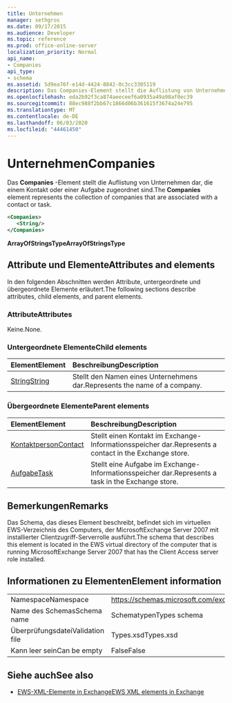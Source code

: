 ```yaml
---
title: Unternehmen
manager: sethgros
ms.date: 09/17/2015
ms.audience: Developer
ms.topic: reference
ms.prod: office-online-server
localization_priority: Normal
api_name:
- Companies
api_type:
- schema
ms.assetid: 5d9ea76f-e14d-4424-8842-0c3cc3305119
description: Das Companies-Element stellt die Auflistung von Unternehmen dar, die einem Kontakt oder einer Aufgabe zugeordnet sind.
ms.openlocfilehash: eda2b92f3ca874aeeceef6a0935a49a98af0ec39
ms.sourcegitcommit: 88ec988f2bb67c1866d06b361615f3674a24e795
ms.translationtype: MT
ms.contentlocale: de-DE
ms.lasthandoff: 06/03/2020
ms.locfileid: "44461450"
---
```

# <a name="companies"></a><span data-ttu-id="5b4e0-103">Unternehmen</span><span class="sxs-lookup"><span data-stu-id="5b4e0-103">Companies</span></span>

<span data-ttu-id="5b4e0-104">Das **Companies** -Element stellt die Auflistung von Unternehmen dar, die einem Kontakt oder einer Aufgabe zugeordnet sind.</span><span class="sxs-lookup"><span data-stu-id="5b4e0-104">The **Companies** element represents the collection of companies that are associated with a contact or task.</span></span> 
  
```xml
<Companies>
   <String/>
</Companies>
```

 <span data-ttu-id="5b4e0-105">**ArrayOfStringsType**</span><span class="sxs-lookup"><span data-stu-id="5b4e0-105">**ArrayOfStringsType**</span></span>
## <a name="attributes-and-elements"></a><span data-ttu-id="5b4e0-106">Attribute und Elemente</span><span class="sxs-lookup"><span data-stu-id="5b4e0-106">Attributes and elements</span></span>

<span data-ttu-id="5b4e0-107">In den folgenden Abschnitten werden Attribute, untergeordnete und übergeordnete Elemente erläutert.</span><span class="sxs-lookup"><span data-stu-id="5b4e0-107">The following sections describe attributes, child elements, and parent elements.</span></span>
  
### <a name="attributes"></a><span data-ttu-id="5b4e0-108">Attribute</span><span class="sxs-lookup"><span data-stu-id="5b4e0-108">Attributes</span></span>

<span data-ttu-id="5b4e0-109">Keine.</span><span class="sxs-lookup"><span data-stu-id="5b4e0-109">None.</span></span>
  
### <a name="child-elements"></a><span data-ttu-id="5b4e0-110">Untergeordnete Elemente</span><span class="sxs-lookup"><span data-stu-id="5b4e0-110">Child elements</span></span>

|<span data-ttu-id="5b4e0-111">**Element**</span><span class="sxs-lookup"><span data-stu-id="5b4e0-111">**Element**</span></span>|<span data-ttu-id="5b4e0-112">**Beschreibung**</span><span class="sxs-lookup"><span data-stu-id="5b4e0-112">**Description**</span></span>|
|:-----|:-----|
|[<span data-ttu-id="5b4e0-113">String</span><span class="sxs-lookup"><span data-stu-id="5b4e0-113">String</span></span>](string.md) <br/> |<span data-ttu-id="5b4e0-114">Stellt den Namen eines Unternehmens dar.</span><span class="sxs-lookup"><span data-stu-id="5b4e0-114">Represents the name of a company.</span></span>  <br/> |
   
### <a name="parent-elements"></a><span data-ttu-id="5b4e0-115">Übergeordnete Elemente</span><span class="sxs-lookup"><span data-stu-id="5b4e0-115">Parent elements</span></span>

|<span data-ttu-id="5b4e0-116">**Element**</span><span class="sxs-lookup"><span data-stu-id="5b4e0-116">**Element**</span></span>|<span data-ttu-id="5b4e0-117">**Beschreibung**</span><span class="sxs-lookup"><span data-stu-id="5b4e0-117">**Description**</span></span>|
|:-----|:-----|
|[<span data-ttu-id="5b4e0-118">Kontaktperson</span><span class="sxs-lookup"><span data-stu-id="5b4e0-118">Contact</span></span>](contact.md) <br/> |<span data-ttu-id="5b4e0-119">Stellt einen Kontakt im Exchange-Informationsspeicher dar.</span><span class="sxs-lookup"><span data-stu-id="5b4e0-119">Represents a contact in the Exchange store.</span></span>  <br/> |
|[<span data-ttu-id="5b4e0-120">Aufgabe</span><span class="sxs-lookup"><span data-stu-id="5b4e0-120">Task</span></span>](task.md) <br/> |<span data-ttu-id="5b4e0-121">Stellt eine Aufgabe im Exchange-Informationsspeicher dar.</span><span class="sxs-lookup"><span data-stu-id="5b4e0-121">Represents a task in the Exchange store.</span></span>  <br/> |
   
## <a name="remarks"></a><span data-ttu-id="5b4e0-122">Bemerkungen</span><span class="sxs-lookup"><span data-stu-id="5b4e0-122">Remarks</span></span>

<span data-ttu-id="5b4e0-123">Das Schema, das dieses Element beschreibt, befindet sich im virtuellen EWS-Verzeichnis des Computers, der MicrosoftExchange Server 2007 mit installierter Clientzugriff-Serverrolle ausführt.</span><span class="sxs-lookup"><span data-stu-id="5b4e0-123">The schema that describes this element is located in the EWS virtual directory of the computer that is running MicrosoftExchange Server 2007 that has the Client Access server role installed.</span></span>
  
## <a name="element-information"></a><span data-ttu-id="5b4e0-124">Informationen zu Elementen</span><span class="sxs-lookup"><span data-stu-id="5b4e0-124">Element information</span></span>

|||
|:-----|:-----|
|<span data-ttu-id="5b4e0-125">Namespace</span><span class="sxs-lookup"><span data-stu-id="5b4e0-125">Namespace</span></span>  <br/> |https://schemas.microsoft.com/exchange/services/2006/types  <br/> |
|<span data-ttu-id="5b4e0-126">Name des Schemas</span><span class="sxs-lookup"><span data-stu-id="5b4e0-126">Schema name</span></span>  <br/> |<span data-ttu-id="5b4e0-127">Schematypen</span><span class="sxs-lookup"><span data-stu-id="5b4e0-127">Types schema</span></span>  <br/> |
|<span data-ttu-id="5b4e0-128">Überprüfungsdatei</span><span class="sxs-lookup"><span data-stu-id="5b4e0-128">Validation file</span></span>  <br/> |<span data-ttu-id="5b4e0-129">Types.xsd</span><span class="sxs-lookup"><span data-stu-id="5b4e0-129">Types.xsd</span></span>  <br/> |
|<span data-ttu-id="5b4e0-130">Kann leer sein</span><span class="sxs-lookup"><span data-stu-id="5b4e0-130">Can be empty</span></span>  <br/> |<span data-ttu-id="5b4e0-131">False</span><span class="sxs-lookup"><span data-stu-id="5b4e0-131">False</span></span>  <br/> |
   
## <a name="see-also"></a><span data-ttu-id="5b4e0-132">Siehe auch</span><span class="sxs-lookup"><span data-stu-id="5b4e0-132">See also</span></span>



- [<span data-ttu-id="5b4e0-133">EWS-XML-Elemente in Exchange</span><span class="sxs-lookup"><span data-stu-id="5b4e0-133">EWS XML elements in Exchange</span></span>](ews-xml-elements-in-exchange.md)

